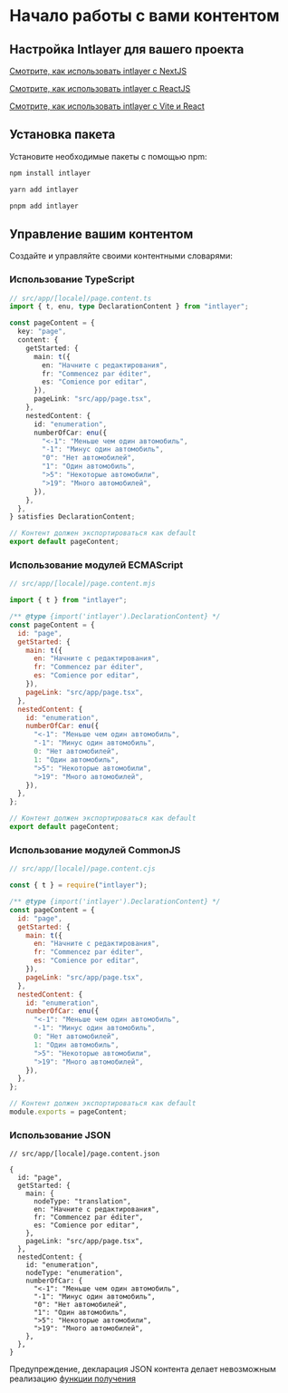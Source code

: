 # Начало работы с вами контентом

## Настройка Intlayer для вашего проекта

[Смотрите, как использовать intlayer с NextJS](https://github.com/aymericzip/intlayer/blob/main/docs/ru/intlayer_with_nextjs_15.md)

[Смотрите, как использовать intlayer с ReactJS](https://github.com/aymericzip/intlayer/blob/main/docs/ru/intlayer_with_create_react_app.md)

[Смотрите, как использовать intlayer с Vite и React](https://github.com/aymericzip/intlayer/blob/main/docs/ru/intlayer_with_vite+react.md)

## Установка пакета

Установите необходимые пакеты с помощью npm:

```bash
npm install intlayer
```

```bash
yarn add intlayer
```

```bash
pnpm add intlayer
```

## Управление вашим контентом

Создайте и управляйте своими контентными словарями:

### Использование TypeScript

```typescript
// src/app/[locale]/page.content.ts
import { t, enu, type DeclarationContent } from "intlayer";

const pageContent = {
  key: "page",
  content: {
    getStarted: {
      main: t({
        en: "Начните с редактирования",
        fr: "Commencez par éditer",
        es: "Comience por editar",
      }),
      pageLink: "src/app/page.tsx",
    },
    nestedContent: {
      id: "enumeration",
      numberOfCar: enu({
        "<-1": "Меньше чем один автомобиль",
        "-1": "Минус один автомобиль",
        "0": "Нет автомобилей",
        "1": "Один автомобиль",
        ">5": "Некоторые автомобили",
        ">19": "Много автомобилей",
      }),
    },
  },
} satisfies DeclarationContent;

// Контент должен экспортироваться как default
export default pageContent;
```

### Использование модулей ECMAScript

```javascript
// src/app/[locale]/page.content.mjs

import { t } from "intlayer";

/** @type {import('intlayer').DeclarationContent} */
const pageContent = {
  id: "page",
  getStarted: {
    main: t({
      en: "Начните с редактирования",
      fr: "Commencez par éditer",
      es: "Comience por editar",
    }),
    pageLink: "src/app/page.tsx",
  },
  nestedContent: {
    id: "enumeration",
    numberOfCar: enu({
      "<-1": "Меньше чем один автомобиль",
      "-1": "Минус один автомобиль",
      0: "Нет автомобилей",
      1: "Один автомобиль",
      ">5": "Некоторые автомобили",
      ">19": "Много автомобилей",
    }),
  },
};

// Контент должен экспортироваться как default
export default pageContent;
```

### Использование модулей CommonJS

```javascript
// src/app/[locale]/page.content.cjs

const { t } = require("intlayer");

/** @type {import('intlayer').DeclarationContent} */
const pageContent = {
  id: "page",
  getStarted: {
    main: t({
      en: "Начните с редактирования",
      fr: "Commencez par éditer",
      es: "Comience por editar",
    }),
    pageLink: "src/app/page.tsx",
  },
  nestedContent: {
    id: "enumeration",
    numberOfCar: enu({
      "<-1": "Меньше чем один автомобиль",
      "-1": "Минус один автомобиль",
      0: "Нет автомобилей",
      1: "Один автомобиль",
      ">5": "Некоторые автомобили",
      ">19": "Много автомобилей",
    }),
  },
};

// Контент должен экспортироваться как default
module.exports = pageContent;
```

### Использование JSON

```json5
// src/app/[locale]/page.content.json

{
  id: "page",
  getStarted: {
    main: {
      nodeType: "translation",
      en: "Начните с редактирования",
      fr: "Commencez par éditer",
      es: "Comience por editar",
    },
    pageLink: "src/app/page.tsx",
  },
  nestedContent: {
    id: "enumeration",
    nodeType: "enumeration",
    numberOfCar: {
      "<-1": "Меньше чем один автомобиль",
      "-1": "Минус один автомобиль",
      "0": "Нет автомобилей",
      "1": "Один автомобиль",
      ">5": "Некоторые автомобили",
      ">19": "Много автомобилей",
    },
  },
}
```

Предупреждение, декларация JSON контента делает невозможным реализацию [функции получения](https://github.com/aymericzip/intlayer/blob/main/docs/ru/content_declaration/function_fetching.md)
